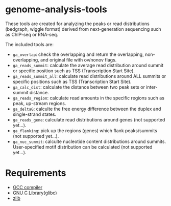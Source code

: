 genome-analysis-tools
========
These tools are created for analyzing the peaks or read distributions (bedgraph, wiggle format) derived from next-generation sequencing such as ChIP-seq or RNA-seq.

The included tools are:
* `ga_overlap`: check the overlapping and return the overlapping, non-overlapping, and original file with ov/nonov flags.
* `ga_reads_summit`: calculate the average read distribution around summit or specific position such as TSS (Transcription Start Site).
* `ga_reads_summit_all`: calculate read distributions around ALL summits or specific positions such as TSS (Transcription Start Site).
* `ga_calc_dist`: calculate the distance between two peak sets or inter-summit distance.
* `ga_reads_region`: calculate read amounts in the specific regions such as peak, up-stream regions.
* `ga_deltaG`: calculte the free energy difference between the duplex and single-strand states.
* `ga_reads_gene`: calculate read distributions around genes (not supported yet...).
* `ga_flanking`: pick up the regions (genes) which flank peaks/summits (not supported yet...).
* `ga_nuc_summit`: calculte nucleotide content distributions around summits. User-specified motif distribution can be calculated (not supported yet...).

Requirements
========
* [GCC compiler](http://gcc.gnu.org/)
* [GNU C Library(glibc)](http://www.gnu.org/software/libc/)
* [zlib](http://www.zlib.net/)
